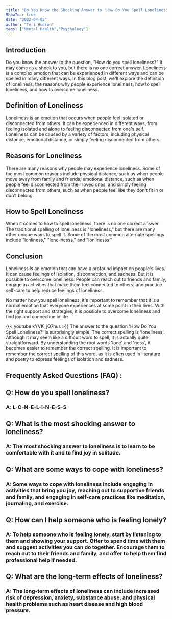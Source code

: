 ```yaml
---
title: "Do You Know the Shocking Answer to 'How Do You Spell Loneliness'?"
ShowToc: true 
date: "2022-04-02"
author: "Teri Hudson" 
tags: ["Mental Health","Psychology"]
---
```

## Introduction 

Do you know the answer to the question, "How do you spell loneliness?" It may come as a shock to you, but there is no one correct answer. Loneliness is a complex emotion that can be experienced in different ways and can be spelled in many different ways. In this blog post, we'll explore the definition of loneliness, the reasons why people experience loneliness, how to spell loneliness, and how to overcome loneliness. 

## Definition of Loneliness 

Loneliness is an emotion that occurs when people feel isolated or disconnected from others. It can be experienced in different ways, from feeling isolated and alone to feeling disconnected from one's self. Loneliness can be caused by a variety of factors, including physical distance, emotional distance, or simply feeling disconnected from others. 

## Reasons for Loneliness 

There are many reasons why people may experience loneliness. Some of the most common reasons include physical distance, such as when people move away from family and friends; emotional distance, such as when people feel disconnected from their loved ones; and simply feeling disconnected from others, such as when people feel like they don't fit in or don't belong. 

## How to Spell Loneliness 

When it comes to how to spell loneliness, there is no one correct answer. The traditional spelling of loneliness is "loneliness," but there are many other unique ways to spell it. Some of the most common alternate spellings include "lonliness," "lonelinesss," and "lonlinesss." 

## Conclusion 

Loneliness is an emotion that can have a profound impact on people's lives. It can cause feelings of isolation, disconnection, and sadness. But it is possible to overcome loneliness. People can reach out to friends and family, engage in activities that make them feel connected to others, and practice self-care to help reduce feelings of loneliness. 

No matter how you spell loneliness, it's important to remember that it is a normal emotion that everyone experiences at some point in their lives. With the right support and strategies, it is possible to overcome loneliness and find joy and connection in life.

{{< youtube xYVK_jQ7nus >}} 
The answer to the question 'How Do You Spell Loneliness?' is surprisingly simple. The correct spelling is 'loneliness'. Although it may seem like a difficult word to spell, it is actually quite straightforward. By understanding the root words 'lone' and 'ness', it becomes easier to remember the correct spelling. It is important to remember the correct spelling of this word, as it is often used in literature and poetry to express feelings of isolation and sadness.

## Frequently Asked Questions (FAQ) :
<h2>Q: How do you spell loneliness?</h2>

<h3>A: L-O-N-E-L-I-N-E-S-S</h3>

<h2>Q: What is the most shocking answer to loneliness?</h2>

<h3>A: The most shocking answer to loneliness is to learn to be comfortable with it and to find joy in solitude.</h3>

<h2>Q: What are some ways to cope with loneliness?</h2>

<h3>A: Some ways to cope with loneliness include engaging in activities that bring you joy, reaching out to supportive friends and family, and engaging in self-care practices like meditation, journaling, and exercise.</h3>

<h2>Q: How can I help someone who is feeling lonely?</h2>

<h3>A: To help someone who is feeling lonely, start by listening to them and showing your support. Offer to spend time with them and suggest activities you can do together. Encourage them to reach out to their friends and family, and offer to help them find professional help if needed.</h3>

<h2>Q: What are the long-term effects of loneliness?</h2>

<h3>A: The long-term effects of loneliness can include increased risk of depression, anxiety, substance abuse, and physical health problems such as heart disease and high blood pressure.</h3>





